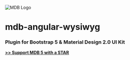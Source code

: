 ![MDB Logo](https://mdbootstrap.com/img/Marketing/general/logo/medium/mdb-r.png)

# mdb-angular-wysiwyg

### Plugin for Bootstrap 5 & Material Design 2.0 UI Kit

**[>> Support MDB 5 with a STAR](https://github.com/mdbootstrap/mdb-angular-ui-kit/)**
